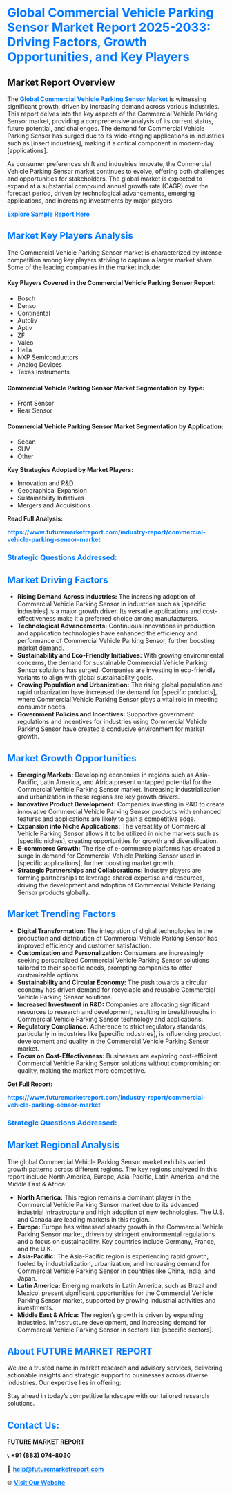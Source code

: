 <h1 style="color: #007BFF;">Global Commercial Vehicle Parking Sensor Market Report 2025-2033: Driving Factors, Growth Opportunities, and Key Players</h1>

<section id="overview">
<h2>Market Report Overview</h2>
<p>The <a href="https://www.futuremarketreport.com/industry-report/commercial-vehicle-parking-sensor-market" style="color: #007BFF; text-decoration: none;"><strong>Global Commercial Vehicle Parking Sensor Market</strong></a> is witnessing significant growth, driven by increasing demand across various industries. This report delves into the key aspects of the Commercial Vehicle Parking Sensor market, providing a comprehensive analysis of its current status, future potential, and challenges. The demand for Commercial Vehicle Parking Sensor has surged due to its wide-ranging applications in industries such as [insert industries], making it a critical component in modern-day [applications].</p>
<p>As consumer preferences shift and industries innovate, the Commercial Vehicle Parking Sensor market continues to evolve, offering both challenges and opportunities for stakeholders. The global market is expected to expand at a substantial compound annual growth rate (CAGR) over the forecast period, driven by technological advancements, emerging applications, and increasing investments by major players.</p>
</section>

<section id="overview">
<p><a href="https://www.futuremarketreport.com/request-sample/reportId=36532" style="color: #007BFF; text-decoration: none;"><strong>Explore Sample Report Here</strong></a></p>
</section>

<section id="key-players">
<h2 style="color: #007BFF;">Market Key Players Analysis</h2>
<p>The Commercial Vehicle Parking Sensor market is characterized by intense competition among key players striving to capture a larger market share. Some of the leading companies in the market include:</p>
<h4>Key Players Covered in the Commercial Vehicle Parking Sensor Report:</h4>
<ul><li>Bosch</li><li>Denso</li><li>Continental</li><li>Autoliv</li><li>Aptiv</li><li>ZF</li><li>Valeo</li><li>Hella</li><li>NXP Semiconductors</li><li>Analog Devices</li><li>Texas Instruments</li></ul>
<h4>Commercial Vehicle Parking Sensor Market Segmentation by Type:</h4>
<ul><li>Front Sensor</li><li>Rear Sensor</li></ul>

<h4>Commercial Vehicle Parking Sensor Market Segmentation by Application:</h4>
<ul><li>Sedan</li><li>SUV</li><li>Other</li></ul>
<p><strong>Key Strategies Adopted by Market Players:</strong></p>
<ul>
<li>Innovation and R&D</li>
<li>Geographical Expansion</li>
<li>Sustainability Initiatives</li>
<li>Mergers and Acquisitions</li>
</ul>
</section>

<section>
<p><strong>Read Full Analysis: </strong></p><a href="https://www.futuremarketreport.com/industry-report/commercial-vehicle-parking-sensor-market" style="color: #007BFF; text-decoration: none;"><strong>https://www.futuremarketreport.com/industry-report/commercial-vehicle-parking-sensor-market</strong></a>
<h3 style="color: #007BFF;">Strategic Questions Addressed:</h3>
</section>

<section id="driving-factors">
<h2 style="color: #007BFF;">Market Driving Factors</h2>
<ul>
<li><strong>Rising Demand Across Industries:</strong> The increasing adoption of Commercial Vehicle Parking Sensor in industries such as [specific industries] is a major growth driver. Its versatile applications and cost-effectiveness make it a preferred choice among manufacturers.</li>
<li><strong>Technological Advancements:</strong> Continuous innovations in production and application technologies have enhanced the efficiency and performance of Commercial Vehicle Parking Sensor, further boosting market demand.</li>
<li><strong>Sustainability and Eco-Friendly Initiatives:</strong> With growing environmental concerns, the demand for sustainable Commercial Vehicle Parking Sensor solutions has surged. Companies are investing in eco-friendly variants to align with global sustainability goals.</li>
<li><strong>Growing Population and Urbanization:</strong> The rising global population and rapid urbanization have increased the demand for [specific products], where Commercial Vehicle Parking Sensor plays a vital role in meeting consumer needs.</li>
<li><strong>Government Policies and Incentives:</strong> Supportive government regulations and incentives for industries using Commercial Vehicle Parking Sensor have created a conducive environment for market growth.</li>
</ul>
</section>

<section id="growth-opportunities">
<h2 style="color: #007BFF;">Market Growth Opportunities</h2>
<ul>
<li><strong>Emerging Markets:</strong> Developing economies in regions such as Asia-Pacific, Latin America, and Africa present untapped potential for the Commercial Vehicle Parking Sensor market. Increasing industrialization and urbanization in these regions are key growth drivers.</li>
<li><strong>Innovative Product Development:</strong> Companies investing in R&D to create innovative Commercial Vehicle Parking Sensor products with enhanced features and applications are likely to gain a competitive edge.</li>
<li><strong>Expansion into Niche Applications:</strong> The versatility of Commercial Vehicle Parking Sensor allows it to be utilized in niche markets such as [specific niches], creating opportunities for growth and diversification.</li>
<li><strong>E-commerce Growth:</strong> The rise of e-commerce platforms has created a surge in demand for Commercial Vehicle Parking Sensor used in [specific applications], further boosting market growth.</li>
<li><strong>Strategic Partnerships and Collaborations:</strong> Industry players are forming partnerships to leverage shared expertise and resources, driving the development and adoption of Commercial Vehicle Parking Sensor products globally.</li>
</ul>
</section>

<section id="trending-factors">
<h2 style="color: #007BFF;">Market Trending Factors</h2>
<ul>
<li><strong>Digital Transformation:</strong> The integration of digital technologies in the production and distribution of Commercial Vehicle Parking Sensor has improved efficiency and customer satisfaction.</li>
<li><strong>Customization and Personalization:</strong> Consumers are increasingly seeking personalized Commercial Vehicle Parking Sensor solutions tailored to their specific needs, prompting companies to offer customizable options.</li>
<li><strong>Sustainability and Circular Economy:</strong> The push towards a circular economy has driven demand for recyclable and reusable Commercial Vehicle Parking Sensor solutions.</li>
<li><strong>Increased Investment in R&D:</strong> Companies are allocating significant resources to research and development, resulting in breakthroughs in Commercial Vehicle Parking Sensor technology and applications.</li>
<li><strong>Regulatory Compliance:</strong> Adherence to strict regulatory standards, particularly in industries like [specific industries], is influencing product development and quality in the Commercial Vehicle Parking Sensor market.</li>
<li><strong>Focus on Cost-Effectiveness:</strong> Businesses are exploring cost-efficient Commercial Vehicle Parking Sensor solutions without compromising on quality, making the market more competitive.</li>
</ul>
</section>

<section>
<p><strong>Get Full Report: </strong></p><a href="https://www.futuremarketreport.com/industry-report/commercial-vehicle-parking-sensor-market" style="color: #007BFF; text-decoration: none;"><strong>https://www.futuremarketreport.com/industry-report/commercial-vehicle-parking-sensor-market</strong></a>
<h3 style="color: #007BFF;">Strategic Questions Addressed:</h3>
</section>


<section id="regional-analysis">
<h2 style="color: #007BFF;">Market Regional Analysis</h2>
<p>The global Commercial Vehicle Parking Sensor market exhibits varied growth patterns across different regions. The key regions analyzed in this report include North America, Europe, Asia-Pacific, Latin America, and the Middle East & Africa:</p>
<ul>
<li><strong>North America:</strong> This region remains a dominant player in the Commercial Vehicle Parking Sensor market due to its advanced industrial infrastructure and high adoption of new technologies. The U.S. and Canada are leading markets in this region.</li>
<li><strong>Europe:</strong> Europe has witnessed steady growth in the Commercial Vehicle Parking Sensor market, driven by stringent environmental regulations and a focus on sustainability. Key countries include Germany, France, and the U.K.</li>
<li><strong>Asia-Pacific:</strong> The Asia-Pacific region is experiencing rapid growth, fueled by industrialization, urbanization, and increasing demand for Commercial Vehicle Parking Sensor in countries like China, India, and Japan.</li>
<li><strong>Latin America:</strong> Emerging markets in Latin America, such as Brazil and Mexico, present significant opportunities for the Commercial Vehicle Parking Sensor market, supported by growing industrial activities and investments.</li>
<li><strong>Middle East & Africa:</strong> The region’s growth is driven by expanding industries, infrastructure development, and increasing demand for Commercial Vehicle Parking Sensor in sectors like [specific sectors].</li>
</ul>
</section>

<footer>
<h2 style="color: #007BFF;">About FUTURE MARKET REPORT</h2>
<p>We are a trusted name in market research and advisory services, delivering actionable insights and strategic support to businesses across diverse industries. Our expertise lies in offering:</p>

<p>Stay ahead in today’s competitive landscape with our tailored research solutions.</p>

<h2 style="color: #007BFF;">Contact Us:</h2>
<p><strong>FUTURE MARKET REPORT</strong></p>
<p>📞 <strong>+91 (883) 074-8030</strong></p>
<p>📧 <strong><a href="mailto:help@futuremarketreport.com" style="color: #007BFF;">help@futuremarketreport.com</a></strong></p>
<p>🌐 <strong><a href="https://www.futuremarketreport.com/" style="color: #007BFF;">Visit Our Website</a></strong></p>
</footer>